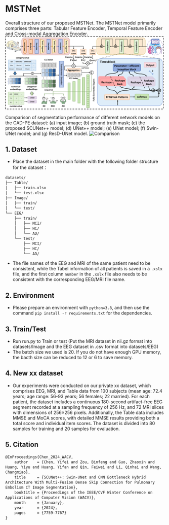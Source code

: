 # MSTNet

Overall structure of our proposed MSTNet. The MSTNet model primarily comprises three parts: Tabular Feature Encoder, Temporal Feature Encoder and Cross-modal Aggregation Encoder.
![image](img/model.png)

Comparison of segmentation performance of different network models on the CAD-PE dataset: (a) input image; (b) ground truth mask; (c) the proposed SCUNet++ model; (d) UNet++ model; (e) UNet model; (f) Swin-UNet model; and (g) ResD-UNet model.
![Comparison](img/module.png)

## 1. Dataset

- Place the dataset in the main folder with the following folder structure for the dataset：
`````
datasets/
├── Table/
│   ├── train.xlsx
│   └── test.xlsx
├── Image/
│   ├── train/
│   └── test/
└── EEG/
    ├── train/
    │   ├── MCI/
    │   ├── HC/
    │   └── AD/
    └── test/
        ├── MCI/
        ├── HC/
        └── AD/
`````
- The file names of the EEG and MRI of the same patient need to be consistent, while the Tabel information of all patients is saved in a `.xslx` file, and the first column `number` in the `.xslx` file also needs to be consistent with the corresponding EEG/MRI file name.

## 2. Environment

- Please prepare an environment with `python=3.8`, and then use the command `pip install -r requirements.txt` for the dependencies.

## 3. Train/Test

- Run run.py to Train or test (Put the MRI dataset in nii.gz format into datasets/Image and the EEG dataset in .csv format into datasets/EEG)
- The batch size we used is 20. If you do not have enough GPU memory, the bacth size can be reduced to 12 or 6 to save memory.

## 4. New xx dataset

- Our experiments were conducted on our private xx dataset, which comprises EEG, MRI, and Table data from 100 subjects (mean age: 72.4 years; age range: 56-93 years; 56 females; 22 married). For each patient, the dataset includes a continuous 180-second artifact-free EEG segment recorded at a sampling frequency of 256 Hz, and 72 MRI slices with dimensions of 256×256 pixels. Additionally, the Table data includes MMSE and MoCA scores, with detailed MMSE results providing both a total score and individual item scores. The dataset is divided into 80 samples for training and 20 samples for evaluation.

## 5. Citation

```
@InProceedings{Chen_2024_WACV,
    author    = {Chen, Yifei and Zou, Binfeng and Guo, Zhaoxin and Huang, Yiyu and Huang, Yifan and Qin, Feiwei and Li, Qinhai and Wang, Changmiao},
    title     = {SCUNet++: Swin-UNet and CNN Bottleneck Hybrid Architecture With Multi-Fusion Dense Skip Connection for Pulmonary Embolism CT Image Segmentation},
    booktitle = {Proceedings of the IEEE/CVF Winter Conference on Applications of Computer Vision (WACV)},
    month     = {January},
    year      = {2024},
    pages     = {7759-7767}
}
```
